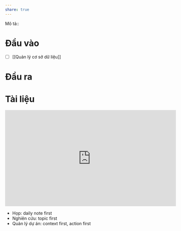 ```yaml
---
share: true
---
```

Mô tả::
# Đầu vào
- [ ] [[Quản lý cơ sở dữ liệu]]
# Đầu ra
# Tài liệu
<iframe width="560" height="315" src="https://www.youtube.com/embed/AtdAAD47aQY" title="YouTube video player" frameborder="0" allow="accelerometer; autoplay; clipboard-write; encrypted-media; gyroscope; picture-in-picture" allowfullscreen></iframe>

- Họp: daily note first 
- Nghiên cứu: topic first 
- Quản lý dự án: context first, action first

